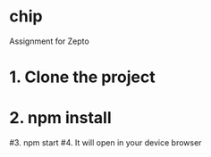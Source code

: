 # chip
 Assignment  for Zepto

# 1. Clone the project
# 2. npm install
#3.  npm start
#4. It will open in your device browser
